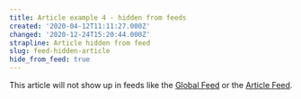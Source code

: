 ```yaml
---
title: Article example 4 - hidden from feeds
created: '2020-04-12T11:11:27.000Z'
changed: '2020-12-24T15:20:44.000Z'
strapline: Article hidden from feed
slug: feed-hidden-article
hide_from_feed: true
---
```


This article will not show up in feeds like the [Global Feed](/json) or the [Article Feed](/articles/json).
